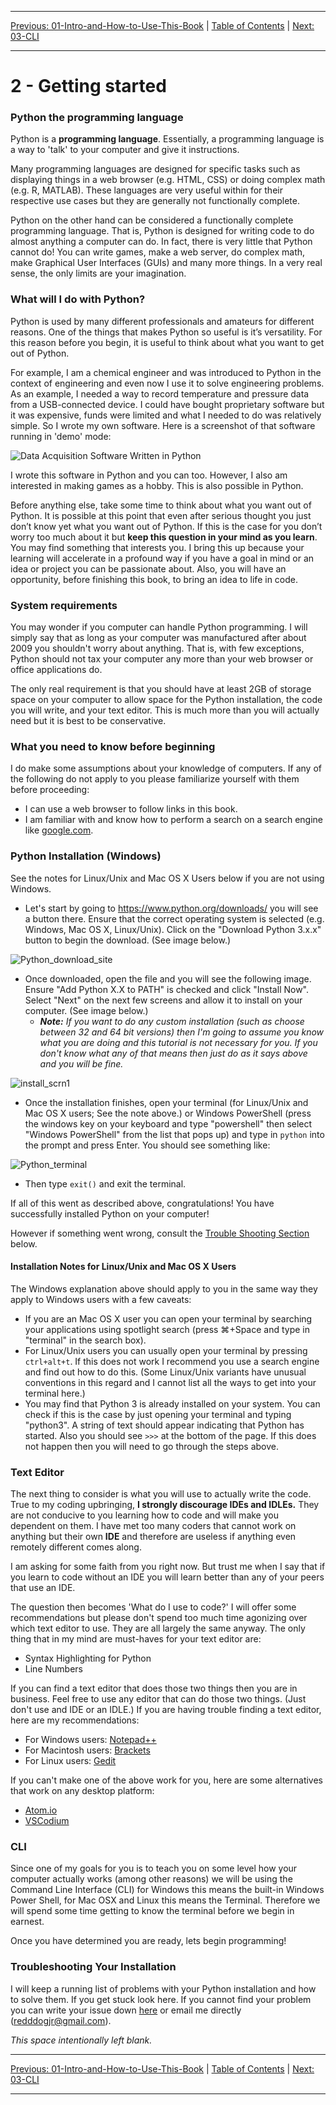 <!-- Navigation -->

---

[Previous: 01-Intro-and-How-to-Use-This-Book](./01-Intro-and-How-to-Use-This-Book.md) | [Table of Contents](./00-Table-of-Contents.md) | [Next: 03-CLI](./03-CLI.md)

---
<!-- End Navigation -->

# 2 - Getting started 


### Python the programming language
Python is a **programming language**. Essentially, a programming language is a way to 'talk' to your computer and give it instructions.

Many programming languages are designed for specific tasks such as displaying things in a web browser (e.g. HTML, CSS) or doing complex math (e.g. R, MATLAB). These languages are very useful within for their respective use cases but they are generally not functionally complete.

Python on the other hand can be considered a functionally complete programming language. That is, Python is designed for writing code to do almost anything a computer can do. In fact, there is very little that Python cannot do! You can write games, make a web server, do complex math, make Graphical User Interfaces (GUIs) and many more things. In a very real sense, the only limits are your imagination.

### What will I do with Python?

Python is used by many different professionals and amateurs for different reasons. One of the things that makes Python so useful is it’s versatility. For this reason before you begin, it is useful to think about what you want to get out of Python. 

For example, I am a chemical engineer and was introduced to Python in the context of 
engineering and even now I use it to solve engineering problems. As an example, I needed a way to record temperature and pressure data from a USB-connected device. I could have bought proprietary software but it was expensive, funds were limited and what I needed to do was relatively simple. So I wrote my own software. Here is a screenshot of that software running in 'demo' mode:

![Data Acquisition Software Written in Python](./media/tada_example.png)

I wrote this software in Python and you can too. However, I also am interested in making games as a hobby. This is also possible in Python.

Before anything else, take some time to think about what you want out of Python. It is possible at this point that even after serious thought you just don’t know yet what you want
out of Python. If this is the case for you don’t worry too much about it but **keep this question in your mind as you learn**. You may find something that interests you. I bring this up because your learning will accelerate in a profound way if you have a goal
in mind or an idea or project you can be passionate about. Also, you will have an opportunity, before finishing this book, to bring an idea to life in code.

### System requirements

You may wonder if you computer can handle Python programming. I will simply say that as long as your computer was manufactured after about 2009 you shouldn't worry about anything. That is, with few exceptions, Python should not tax your computer any more than your web browser or office applications do.

The only real requirement is that you should have at least 2GB of storage space on your computer to allow space for the Python installation, the code you will write, and your text editor. This is much more than you will actually need but it is best to be conservative.

### What you need to know before beginning

I do make some assumptions about your knowledge of computers. If any of the following do not apply to you please familiarize yourself with them before proceeding:

- I can use a web browser to follow links in this book. 
- I am familiar with and know how to perform a search on a search engine like [google.com](https://www.google.com/).

### Python Installation (Windows)

See the notes for Linux/Unix and Mac OS X Users below if you are not using Windows.

- Let's start by going to <https://www.python.org/downloads/> you will see a button there. Ensure that the correct operating system is selected (e.g. Windows, Mac OS X, Linux/Unix). Click on the "Download Python 3.x.x" button to begin the download. (See image below.)

 ![Python_download_site](./media/python_download_site.JPG)

- Once downloaded, open the file and you will see the following image. Ensure "Add Python X.X to PATH" is checked and click "Install Now". Select "Next" on the next few screens and allow it to install on your computer. (See image below.)
  - ***Note:*** *If you want to do any custom installation (such as choose between 32 and 64 bit versions) then I'm going to assume you know what you are doing and this tutorial is not necessary for you. If you don't know what any of that means then just do as it says above and you will be fine.*


![install_scrn1](./media/install_scrn1.JPG)

- Once the installation finishes, open your terminal (for Linux/Unix and Mac OS X users; See the note above.) or Windows PowerShell (press the windows key on your keyboard and type "powershell" then select "Windows PowerShell" from the list that pops up) and type in `python` into the prompt and press Enter. You should see something like:

![Python_terminal](./media/python_terminal.JPG)

- Then type `exit()` and exit the terminal.

If all of this went as described above, congratulations! You have successfully installed Python on your computer!

However if something went wrong, consult the [Trouble Shooting Section](#troubleshooting-your-installation) below.

#### Installation Notes for Linux/Unix and Mac OS X Users

The Windows explanation above should apply to you in the same way they apply to Windows users with a few caveats:

- If you are an Mac OS X user you can open your terminal by searching your applications using spotlight search (press &#8984;+Space and type in "terminal" in the search box). 
- For Linux/Unix users you can usually open your terminal by pressing `ctrl+alt+t`. If this does not work I recommend you use a search engine and find out how to do this. (Some Linux/Unix variants have unusual conventions in this regard and I cannot list all the ways to get into your terminal here.) 
- You may find that Python 3 is already installed on your system. You can check if this is the case by just opening your terminal and typing "python3". A string of text should appear indicating that Python has started. Also you should see `>>>` at the bottom of the page. If this does not happen then you will need to go through the steps above.

### Text Editor
The next thing to consider is what you will use to actually write the code. True to my coding upbringing, **I strongly discourage IDEs and IDLEs.** They are not conducive to you learning how to code and will make you dependent on them. I have met too many coders that cannot work on anything but their own **IDE** and therefore are useless if anything even remotely different comes along.

I am asking for some faith from you right now. But trust me when I say that if you learn to code without an IDE you will learn better than any of your peers that use an IDE.

The question then becomes 'What do I use to code?' I will offer some recommendations but please don't spend too much time agonizing over which text editor to use. They are all largely the same anyway. The only thing that in my mind are must-haves for your text editor are:
 - Syntax Highlighting for Python
 - Line Numbers

If you can find a text editor that does those two things then you are in business. Feel free to use any editor that can do those two things. (Just don't use and IDE or an IDLE.) If you are having trouble finding a text editor, here are my recommendations:

 - For Windows users: [Notepad++](https://notepad-plus-plus.org/)
 - For Macintosh users: [Brackets](http://brackets.io/)
 - For Linux users: [Gedit](https://wiki.gnome.org/Apps/Gedit)

If you can't make one of the above work for you, here are some alternatives that work on any desktop platform: 

- [Atom.io](https://atom.io/)
- [VSCodium](https://vscodium.com/)


### CLI
Since one of my goals for you is to teach you on some level how your computer actually works (among other reasons) we will be using the Command Line Interface (CLI) for Windows this means the built-in Windows Power Shell, for Mac OSX and Linux this means the Terminal. Therefore we will spend some time getting to know the terminal before we begin in earnest. 

Once you have determined you are ready, lets begin programming!

### Troubleshooting Your Installation

I will keep a running list of problems with your Python installation and how to solve them. If you get stuck look here. If you cannot find your problem you can write your issue down [here](https://github.com/flythereddflagg/flythereddflagg.github.io/issues) or email me directly (redddogjr@gmail.com).

<!-- - **Sample problem...** Sample Solution...
-->

*This space intentionally left blank.*

<!-- Navigation -->

---

[Previous: 01-Intro-and-How-to-Use-This-Book](./01-Intro-and-How-to-Use-This-Book.md) | [Table of Contents](./00-Table-of-Contents.md) | [Next: 03-CLI](./03-CLI.md)

---
<!-- End Navigation -->
